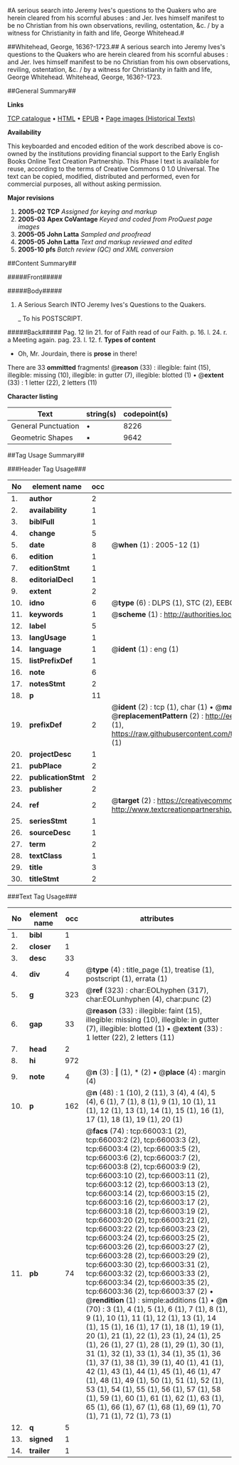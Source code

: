 #A serious search into Jeremy Ives's questions to the Quakers who are herein cleared from his scornful abuses : and Jer. Ives himself manifest to be no Christian from his own observations, reviling, ostentation, &c. / by a witness for Christianity in faith and life, George Whitehead.#

##Whitehead, George, 1636?-1723.##
A serious search into Jeremy Ives's questions to the Quakers who are herein cleared from his scornful abuses : and Jer. Ives himself manifest to be no Christian from his own observations, reviling, ostentation, &c. / by a witness for Christianity in faith and life, George Whitehead.
Whitehead, George, 1636?-1723.

##General Summary##

**Links**

[TCP catalogue](http://www.ota.ox.ac.uk/tcp/)  • 
[HTML](http://tei.it.ox.ac.uk/tcp/Texts-HTML/free/A65/A65887.html)  • 
[EPUB](http://tei.it.ox.ac.uk/tcp/Texts-EPUB/free/A65/A65887.epub) • 
[Page images (Historical Texts)](https://data.historicaltexts.jisc.ac.uk/view?pubId=eebo-12704156e&pageId=eebo-12704156e-66003-1)

**Availability**

This keyboarded and encoded edition of the
	       work described above is co-owned by the institutions
	       providing financial support to the Early English Books
	       Online Text Creation Partnership. This Phase I text is
	       available for reuse, according to the terms of Creative
	       Commons 0 1.0 Universal. The text can be copied,
	       modified, distributed and performed, even for
	       commercial purposes, all without asking permission.

**Major revisions**

1. __2005-02__ __TCP__ *Assigned for keying and markup*
1. __2005-03__ __Apex CoVantage__ *Keyed and coded from ProQuest page images*
1. __2005-05__ __John Latta__ *Sampled and proofread*
1. __2005-05__ __John Latta__ *Text and markup reviewed and edited*
1. __2005-10__ __pfs__ *Batch review (QC) and XML conversion*

##Content Summary##

#####Front#####

#####Body#####

1. A Serious Search INTO Jeremy Ives's Questions to the Quakers.

    _ To his POSTSCRIPT.

#####Back#####
Pag. 12 lin 21. for of Faith read of our Faith. p. 16. l. 24. r. a Meeting again. pag. 23. l. 12. f.
**Types of content**

  * Oh, Mr. Jourdain, there is **prose** in there!

There are 33 **ommitted** fragments! 
 @__reason__ (33) : illegible: faint (15), illegible: missing (10), illegible: in gutter (7), illegible: blotted (1)  •  @__extent__ (33) : 1 letter (22), 2 letters (11)

**Character listing**


|Text|string(s)|codepoint(s)|
|---|---|---|
|General Punctuation|•|8226|
|Geometric Shapes|▪|9642|

##Tag Usage Summary##

###Header Tag Usage###

|No|element name|occ|attributes|
|---|---|---|---|
|1.|__author__|2||
|2.|__availability__|1||
|3.|__biblFull__|1||
|4.|__change__|5||
|5.|__date__|8| @__when__ (1) : 2005-12 (1)|
|6.|__edition__|1||
|7.|__editionStmt__|1||
|8.|__editorialDecl__|1||
|9.|__extent__|2||
|10.|__idno__|6| @__type__ (6) : DLPS (1), STC (2), EEBO-CITATION (1), OCLC (1), VID (1)|
|11.|__keywords__|1| @__scheme__ (1) : http://authorities.loc.gov/ (1)|
|12.|__label__|5||
|13.|__langUsage__|1||
|14.|__language__|1| @__ident__ (1) : eng (1)|
|15.|__listPrefixDef__|1||
|16.|__note__|6||
|17.|__notesStmt__|2||
|18.|__p__|11||
|19.|__prefixDef__|2| @__ident__ (2) : tcp (1), char (1)  •  @__matchPattern__ (2) : ([0-9\-]+):([0-9IVX]+) (1), (.+) (1)  •  @__replacementPattern__ (2) : http://eebo.chadwyck.com/downloadtiff?vid=$1&page=$2 (1), https://raw.githubusercontent.com/textcreationpartnership/Texts/master/tcpchars.xml#$1 (1)|
|20.|__projectDesc__|1||
|21.|__pubPlace__|2||
|22.|__publicationStmt__|2||
|23.|__publisher__|2||
|24.|__ref__|2| @__target__ (2) : https://creativecommons.org/publicdomain/zero/1.0/ (1), http://www.textcreationpartnership.org/docs/. (1)|
|25.|__seriesStmt__|1||
|26.|__sourceDesc__|1||
|27.|__term__|2||
|28.|__textClass__|1||
|29.|__title__|3||
|30.|__titleStmt__|2||


###Text Tag Usage###

|No|element name|occ|attributes|
|---|---|---|---|
|1.|__bibl__|1||
|2.|__closer__|1||
|3.|__desc__|33||
|4.|__div__|4| @__type__ (4) : title_page (1), treatise (1), postscript (1), errata (1)|
|5.|__g__|323| @__ref__ (323) : char:EOLhyphen (317), char:EOLunhyphen (4), char:punc (2)|
|6.|__gap__|33| @__reason__ (33) : illegible: faint (15), illegible: missing (10), illegible: in gutter (7), illegible: blotted (1)  •  @__extent__ (33) : 1 letter (22), 2 letters (11)|
|7.|__head__|2||
|8.|__hi__|972||
|9.|__note__|4| @__n__ (3) : ‖ (1), * (2)  •  @__place__ (4) : margin (4)|
|10.|__p__|162| @__n__ (48) : 1 (10), 2 (11), 3 (4), 4 (4), 5 (4), 6 (1), 7 (1), 8 (1), 9 (1), 10 (1), 11 (1), 12 (1), 13 (1), 14 (1), 15 (1), 16 (1), 17 (1), 18 (1), 19 (1), 20 (1)|
|11.|__pb__|74| @__facs__ (74) : tcp:66003:1 (2), tcp:66003:2 (2), tcp:66003:3 (2), tcp:66003:4 (2), tcp:66003:5 (2), tcp:66003:6 (2), tcp:66003:7 (2), tcp:66003:8 (2), tcp:66003:9 (2), tcp:66003:10 (2), tcp:66003:11 (2), tcp:66003:12 (2), tcp:66003:13 (2), tcp:66003:14 (2), tcp:66003:15 (2), tcp:66003:16 (2), tcp:66003:17 (2), tcp:66003:18 (2), tcp:66003:19 (2), tcp:66003:20 (2), tcp:66003:21 (2), tcp:66003:22 (2), tcp:66003:23 (2), tcp:66003:24 (2), tcp:66003:25 (2), tcp:66003:26 (2), tcp:66003:27 (2), tcp:66003:28 (2), tcp:66003:29 (2), tcp:66003:30 (2), tcp:66003:31 (2), tcp:66003:32 (2), tcp:66003:33 (2), tcp:66003:34 (2), tcp:66003:35 (2), tcp:66003:36 (2), tcp:66003:37 (2)  •  @__rendition__ (1) : simple:additions (1)  •  @__n__ (70) : 3 (1), 4 (1), 5 (1), 6 (1), 7 (1), 8 (1), 9 (1), 10 (1), 11 (1), 12 (1), 13 (1), 14 (1), 15 (1), 16 (1), 17 (1), 18 (1), 19 (1), 20 (1), 21 (1), 22 (1), 23 (1), 24 (1), 25 (1), 26 (1), 27 (1), 28 (1), 29 (1), 30 (1), 31 (1), 32 (1), 33 (1), 34 (1), 35 (1), 36 (1), 37 (1), 38 (1), 39 (1), 40 (1), 41 (1), 42 (1), 43 (1), 44 (1), 45 (1), 46 (1), 47 (1), 48 (1), 49 (1), 50 (1), 51 (1), 52 (1), 53 (1), 54 (1), 55 (1), 56 (1), 57 (1), 58 (1), 59 (1), 60 (1), 61 (1), 62 (1), 63 (1), 65 (1), 66 (1), 67 (1), 68 (1), 69 (1), 70 (1), 71 (1), 72 (1), 73 (1)|
|12.|__q__|5||
|13.|__signed__|1||
|14.|__trailer__|1||
